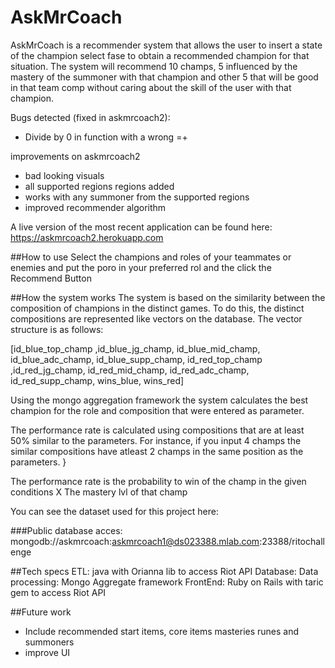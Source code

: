 

# AskMrCoach

AskMrCoach is a recommender system that allows the user to insert a state of the champion select fase to obtain a recommended champion for that situation. The system will recommend 10 champs, 5 influenced by the mastery of the summoner with that champion and other 5 that will be good in that team comp without caring  about the skill of the user with that champion.

Bugs detected (fixed in askmrcoach2):
- Divide by 0 in function with a wrong =+

improvements on askmrcoach2
- bad looking visuals
- all supported regions regions added
- works with any summoner from the supported regions
- improved recommender algorithm


A live version of the most recent application can be found here:
https://askmrcoach2.herokuapp.com

##How to use
Select the champions and roles of your teammates or enemies and put the poro in your preferred rol and the click the Recommend Button


##How the system works
The system is based on the similarity between the composition of champions in the distinct games. 
To do this, the distinct compositions are represented like vectors on the database.
The vector structure is as follows:

[id_blue_top_champ ,id_blue_jg_champ, id_blue_mid_champ, id_blue_adc_champ, id_blue_supp_champ, id_red_top_champ ,id_red_jg_champ, id_red_mid_champ, id_red_adc_champ, id_red_supp_champ, wins_blue, wins_red]

Using the mongo aggregation framework the system calculates the best champion for the role and composition that were entered as parameter. 

The performance rate is calculated using compositions that are at least 50% similar to the parameters. For instance, if you input 4 champs the similar compositions have atleast 2 champs in the same position as the parameters. }

The performance rate is the probability to win of the champ in the given conditions  X The mastery lvl of that champ

You can see the dataset used for this project here: 

###Public database acces: 
mongodb://askmrcoach:askmrcoach1@ds023388.mlab.com:23388/ritochallenge

##Tech specs
ETL: java with Orianna lib to access Riot API
Database:
Data processing: Mongo Aggregate framework
FrontEnd: Ruby on Rails with taric gem to access Riot API

##Future work
- Include recommended start items, core items masteries runes and summoners
- improve UI
